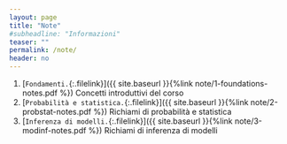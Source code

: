 ```yaml
---
layout: page
title: "Note"
#subheadline: "Informazioni"
teaser: ""
permalink: /note/
header: no
---
```


1. [`Fondamenti.`{:.filelink}]({{ site.baseurl }}{%link note/1-foundations-notes.pdf %}) Concetti introduttivi del corso
1. [`Probabilità e statistica.`{:.filelink}]({{ site.baseurl }}{%link note/2-probstat-notes.pdf %}) Richiami di probabilità e statistica
1. [`Inferenza di modelli.`{:.filelink}]({{ site.baseurl }}{%link note/3-modinf-notes.pdf %}) Richiami di inferenza di modelli